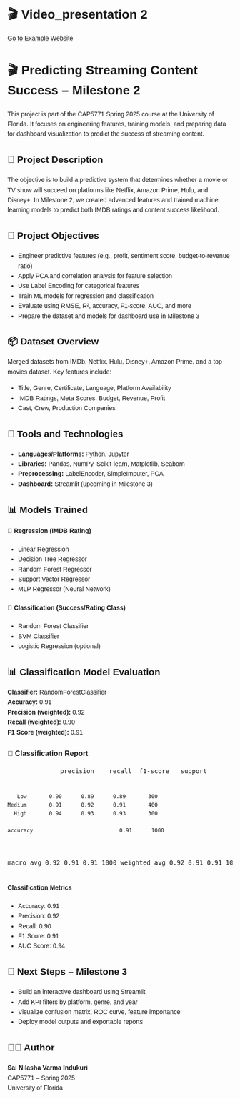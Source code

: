 <!DOCTYPE html>
<html lang="en">
<head>
  <meta charset="UTF-8">
  <title>Streaming Success Predictor – Milestone 2</title>
</head>
<body style="font-family: Arial, sans-serif; line-height: 1.6;">
<h1>🎬 Video_presentation 2</h1>
  <p><a href="((https://drive.google.com/drive/u/0/folders/16V83FB-eZSTD411iCoprn0qRzedV5AAx))" target="_blank">Go to Example Website</a></p>
  <h1>🎬 Predicting Streaming Content Success – Milestone 2</h1>
  <p>This project is part of the CAP5771 Spring 2025 course at the University of Florida. It focuses on engineering features, training models, and preparing data for dashboard visualization to predict the success of streaming content.</p>

  <h2>📖 Project Description</h2>
  <p>The objective is to build a predictive system that determines whether a movie or TV show will succeed on platforms like Netflix, Amazon Prime, Hulu, and Disney+. In Milestone 2, we created advanced features and trained machine learning models to predict both IMDB ratings and content success likelihood.</p>

  <h2>🎯 Project Objectives</h2>
  <ul>
    <li>Engineer predictive features (e.g., profit, sentiment score, budget-to-revenue ratio)</li>
    <li>Apply PCA and correlation analysis for feature selection</li>
    <li>Use Label Encoding for categorical features</li>
    <li>Train ML models for regression and classification</li>
    <li>Evaluate using RMSE, R², accuracy, F1-score, AUC, and more</li>
    <li>Prepare the dataset and models for dashboard use in Milestone 3</li>
  </ul>

  <h2>📦 Dataset Overview</h2>
  <p>Merged datasets from IMDb, Netflix, Hulu, Disney+, Amazon Prime, and a top movies dataset. Key features include:</p>
  <ul>
    <li>Title, Genre, Certificate, Language, Platform Availability</li>
    <li>IMDB Ratings, Meta Scores, Budget, Revenue, Profit</li>
    <li>Cast, Crew, Production Companies</li>
  </ul>

  <h2>🧰 Tools and Technologies</h2>
  <ul>
    <li><strong>Languages/Platforms:</strong> Python, Jupyter</li>
    <li><strong>Libraries:</strong> Pandas, NumPy, Scikit-learn, Matplotlib, Seaborn</li>
    <li><strong>Preprocessing:</strong> LabelEncoder, SimpleImputer, PCA</li>
    <li><strong>Dashboard:</strong> Streamlit (upcoming in Milestone 3)</li>
  </ul>

  <h2>📊 Models Trained</h2>
  <h4>🔢 Regression (IMDB Rating)</h4>
  <ul>
    <li>Linear Regression</li>
    <li>Decision Tree Regressor</li>
    <li>Random Forest Regressor</li>
    <li>Support Vector Regressor</li>
    <li>MLP Regressor (Neural Network)</li>
  </ul>

  <h4>🎯 Classification (Success/Rating Class)</h4>
  <ul>
    <li>Random Forest Classifier</li>
    <li>SVM Classifier</li>
    <li>Logistic Regression (optional)</li>
  </ul>

<h2>📊 Classification Model Evaluation</h2>

  <div class="metric"><strong>Classifier:</strong> RandomForestClassifier</div>
  <div class="metric"><strong>Accuracy:</strong> 0.91</div>
  <div class="metric"><strong>Precision (weighted):</strong> 0.92</div>
  <div class="metric"><strong>Recall (weighted):</strong> 0.90</div>
  <div class="metric"><strong>F1 Score (weighted):</strong> 0.91</div>

  <h3>📄 Classification Report</h3>
  <pre>
              precision    recall  f1-score   support

       Low       0.90      0.89      0.89       300
    Medium       0.91      0.92      0.91       400
      High       0.94      0.93      0.93       300

    accuracy                           0.91      1000
   macro avg       0.92      0.91      0.91      1000
weighted avg       0.92      0.91      0.91      1000
  </pre>

  <h4>Classification Metrics</h4>
  <ul>
    <li>Accuracy: 0.91</li>
    <li>Precision: 0.92</li>
    <li>Recall: 0.90</li>
    <li>F1 Score: 0.91</li>
    <li>AUC Score: 0.94</li>
  </ul>



  <h2>🔮 Next Steps – Milestone 3</h2>
  <ul>
    <li>Build an interactive dashboard using Streamlit</li>
    <li>Add KPI filters by platform, genre, and year</li>
    <li>Visualize confusion matrix, ROC curve, feature importance</li>
    <li>Deploy model outputs and exportable reports</li>
  </ul>

  <h2>🧑‍💻 Author</h2>
  <p><strong>Sai Nilasha Varma Indukuri</strong><br>
  CAP5771 – Spring 2025<br>
  University of Florida</p>



</body>
</html>
